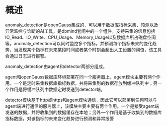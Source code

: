 # 概述<a name="ZH-CN_TOPIC_0303986161"></a>

anomaly\_detection是openGauss集成的、可以用于数据库指标采集、预测以及异常监控与诊断的AI工具，是dbmind套间中的一个组件。支持采集的信息包括IO\_Read、IO\_Write、CPU\_Usage、Memory\_Usage以及数据库所占磁盘空间等。anomaly\_detection可以同时监控多个指标，并预测每个指标未来的变化趋势，当发现某个指标在未来某段时间或者某个时刻会超出人工设置的阈值，该工具会通过日志进行报警。

anomaly\_detection由agent和detector两部分组成。

agent和openGauss数据库环境部署在同一个服务器上，agent模块主要有两个作用。一个是定时采集数据库指标数据，并将采集到的数据存放到缓冲队列中；另一个作用是将缓冲队列中数据定时发送到detector端。

detector模块基于http或https和agent模块通信，因此它可以部署到任何可以与agent端进行通信的服务器上，该模块主要主要有两个作用。一个是接受agent端发送的数据，并将收集到的数据缓存在本地；另外一个作用是基于收集到的数据库指标数据，对该指标的未来变化趋势进行预测和异常报警

